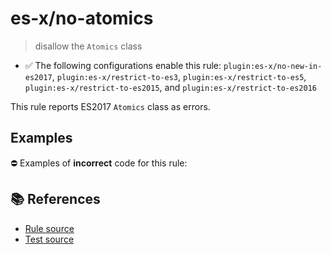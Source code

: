 # es-x/no-atomics
> disallow the `Atomics` class

- ✅ The following configurations enable this rule: `plugin:es-x/no-new-in-es2017`, `plugin:es-x/restrict-to-es3`, `plugin:es-x/restrict-to-es5`, `plugin:es-x/restrict-to-es2015`, and `plugin:es-x/restrict-to-es2016`

This rule reports ES2017 `Atomics` class as errors.

## Examples

⛔ Examples of **incorrect** code for this rule:

<eslint-playground type="bad" code="/*eslint es-x/no-atomics: error */
Atomics.add(buffer, 0, 2)
" />

## 📚 References

- [Rule source](https://github.com/ota-meshi/eslint-plugin-es-x/blob/v4.1.0/lib/rules/no-atomics.js)
- [Test source](https://github.com/ota-meshi/eslint-plugin-es-x/blob/v4.1.0/tests/lib/rules/no-atomics.js)
